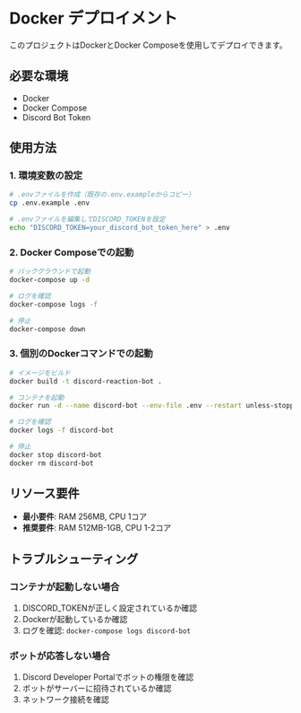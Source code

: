 # Docker デプロイメント

このプロジェクトはDockerとDocker Composeを使用してデプロイできます。

## 必要な環境

- Docker
- Docker Compose
- Discord Bot Token

## 使用方法

### 1. 環境変数の設定

```bash
# .envファイルを作成（既存の.env.exampleからコピー）
cp .env.example .env

# .envファイルを編集してDISCORD_TOKENを設定
echo "DISCORD_TOKEN=your_discord_bot_token_here" > .env
```

### 2. Docker Composeでの起動

```bash
# バックグラウンドで起動
docker-compose up -d

# ログを確認
docker-compose logs -f

# 停止
docker-compose down
```

### 3. 個別のDockerコマンドでの起動

```bash
# イメージをビルド
docker build -t discord-reaction-bot .

# コンテナを起動
docker run -d --name discord-bot --env-file .env --restart unless-stopped discord-reaction-bot

# ログを確認
docker logs -f discord-bot

# 停止
docker stop discord-bot
docker rm discord-bot
```

## リソース要件

- **最小要件**: RAM 256MB, CPU 1コア
- **推奨要件**: RAM 512MB-1GB, CPU 1-2コア

## トラブルシューティング

### コンテナが起動しない場合

1. DISCORD_TOKENが正しく設定されているか確認
2. Dockerが起動しているか確認
3. ログを確認: `docker-compose logs discord-bot`

### ボットが応答しない場合

1. Discord Developer Portalでボットの権限を確認
2. ボットがサーバーに招待されているか確認
3. ネットワーク接続を確認